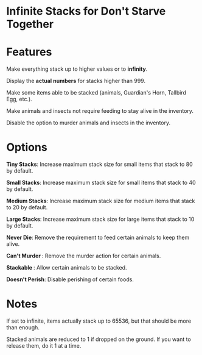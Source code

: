 # Infinite Stacks for Don't Starve Together

<h1>Features</h1>

Make everything stack up to higher values or to <b>infinity</b>.

Display the <b>actual numbers</b> for stacks higher than 999.

Make some items able to be stacked (animals, Guardian's Horn, Tallbird Egg, etc.).

Make animals and insects not require feeding to stay alive in the inventory.

Disable the option to murder animals and insects in the inventory.

<h1>Options</h1>

<b>Tiny Stacks</b>: Increase maximum stack size for small items that stack to 80 by default.

<b>Small Stacks</b>: Increase maximum stack size for small items that stack to 40 by default.

<b>Medium Stacks</b>: Increase maximum stack size for medium items that stack to 20 by default.

<b>Large Stacks</b>: Increase maximum stack size for large items that stack to 10 by default.

<b><Animals> Never Die</b>: Remove the requirement to feed certain animals to keep them alive.

<b>Can't Murder <Animals></b>: Remove the murder action for certain animals.

<b>Stackable <Animals></b>:  Allow certain animals to be stacked.

<b><Food> Doesn't Perish</b>: Disable perishing of certain foods.

<h1>Notes</h1>

If set to infinite, items actually stack up to 65536, but that should be more than enough.

Stacked animals are reduced to 1 if dropped on the ground. If you want to release them, do it 1 at a time.